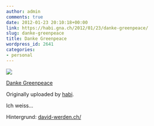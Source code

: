 ```yaml
---
author: admin
comments: true
date: 2012-01-23 20:10:18+00:00
link: https://habi.gna.ch/2012/01/23/danke-greenpeace/
slug: danke-greenpeace
title: Danke Greenpeace
wordpress_id: 2641
categories:
- personal
---
```



 [![](https://static.flickr.com/7162/6750677769_1c938f4f34_m.jpg)](https://www.flickr.com/photos/habi/6750677769/)



  [Danke Greenpeace](https://www.flickr.com/photos/habi/6750677769/)
    

  Originally uploaded by [habi](https://www.flickr.com/photos/habi/).


Ich weiss...

Hintergrund: [david-werden.ch/](http://david-werden.ch/)


